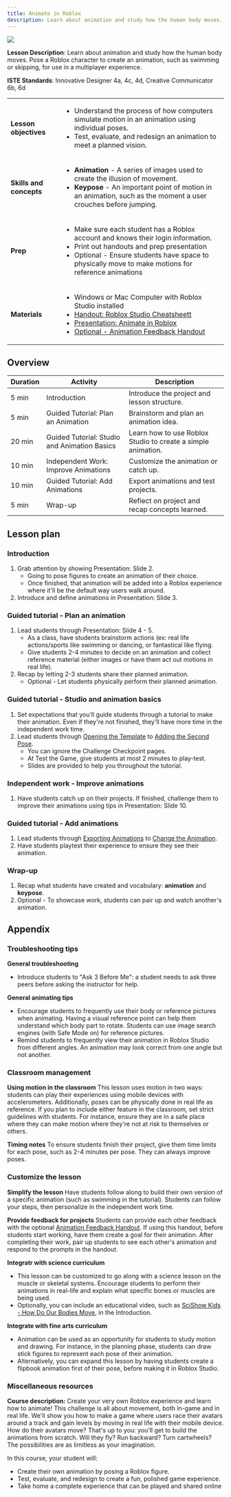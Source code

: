 ```yaml
---
title: Animate in Roblox
description: Learn about animation and study how the human body moves.
---
```


<img src="../../assets/education/lesson-plans/animateInRoblox-hero.jpg" />

**Lesson Description**: Learn about animation and study how the human body moves. Pose a Roblox character to create an animation, such as swimming or skipping, for use in a multiplayer experience.

**ISTE Standards**: Innovative Designer 4a, 4c, 4d, Creative Communicator 6b, 6d

<table>
<tbody>
   <tr>
    <td><b>Lesson objectives</b></td>
    <td>
      <ul>
        <li>Understand the process of how computers simulate motion in an animation using individual poses.</li>
        <li>Test, evaluate, and redesign an animation to meet a planned vision.</li>
        </ul>
      </td>
   </tr>
   <tr>
    <td><b>Skills and concepts</b></td>
    <td>
    <ul>
    <li><b>Animation</b> - A series of images used to create the illusion of movement.</li>
    <li><b>Keypose</b> - An important point of motion in an animation, such as the moment a user crouches before jumping.</li>
    </ul>
    </td>
   </tr>
   <tr>
    <td><b>Prep</b></td>
    <td>
    <ul>
    <li>Make sure each student has a Roblox account and knows their login information.</li>
    <li>Print out handouts and prep presentation</li>
    <li>Optional - Ensure students have space to physically move to make motions for reference animations</li>
    </ul>
    </td>
   </tr>

  <tr>
  <td><b>Materials</b></td>
  <td>
  <ul>
  <li>Windows or Mac Computer with Roblox Studio installed</li>
  <li><a href="../../assets/education/handouts/introToStudio-cheatsheet.pdf" target="_blank" rel="noopener">Handout: Roblox Studio Cheatsheett</a></li>
   <li><a href="../../assets/education/lesson-plans/animateInRoblox-presentation.pptx" target="_blank" rel="noopener">Presentation: Animate in Roblox</a></li>
      <li><a href="../../assets/education/lesson-plans/animateInRoblox-evaluation.pdf" target="_blank" rel="noopener">Optional - Animation Feedback Handout</a></li>
  </ul>
  </td>
  </tr>

</tbody>
</table>

## Overview

<table>
  <thead>
    <tr>
      <th>Duration</th>
      <th>Activity</th>
      <th>Description</th>
    </tr>
  </thead>
  <tbody>
    <tr>
      <td>5 min</td>
      <td>Introduction</td>
      <td>Introduce the project and lesson structure.</td>
    </tr>
    <tr>
      <td>5 min</td>
      <td>Guided Tutorial: Plan an Animation</td>
      <td>Brainstorm and plan an animation idea. </td>
    </tr>
    <tr>
      <td>20 min</td>
      <td>Guided Tutorial: Studio and Animation Basics</td>
      <td>Learn how to use Roblox Studio to create a simple animation.</td>
    </tr>
    <tr>
      <td>10 min</td>
      <td>Independent Work: Improve Animations</td>
      <td>Customize the animation or catch up.</td>
    </tr>
    <tr>
      <td>10 min</td>
      <td>Guided Tutorial: Add Animations</td>
      <td>Export animations and test projects.</td>
    </tr>
    <tr>
      <td>5 min</td>
      <td>Wrap-up</td>
      <td>Reflect on project and recap concepts learned.</td>
    </tr>
  </tbody>
</table>

## Lesson plan

### Introduction

1. Grab attention by showing Presentation: Slide 2.
   - Going to pose figures to create an animation of their choice.
   - Once finished, that animation will be added into a Roblox experience where it'll be the default way users walk around.
2. Introduce and define animations in Presentation: Slide 3.

### Guided tutorial - Plan an animation

1. Lead students through Presentation: Slide 4 - 5.
   - As a class, have students brainstorm actions (ex: real life actions/sports like swimming or dancing, or fantastical like flying.
   - Give students 2-4 minutes to decide on an animation and collect reference material (either images or have them act out motions in real life).
2. Recap by letting 2-3 students share their planned animation.
   - Optional - Let students physically perform their planned animation.

### Guided tutorial - Studio and animation basics

1. Set expectations that you'll guide students through a tutorial to make their animation. Even if they're not finished, they'll have more time in the independent work time.
2. Lead students through <a href="../../education/build-it-play-it-island-of-move/opening-the-template.md" target="_blank" rel="noopener">Opening the Template</a> to <a href="../../education/build-it-play-it-island-of-move/adding-the-second-pose.md" target="_blank" rel="noopener">Adding the Second Pose</a>.
   - You can ignore the Challenge Checkpoint pages.
   - At Test the Game, give students at most 2 minutes to play-test.
   - Slides are provided to help you throughout the tutorial.

### Independent work - Improve animations

1. Have students catch up on their projects. If finished, challenge them to improve their animations using tips in Presentation: Slide 10.

### Guided tutorial - Add animations

1. Lead students through <a href="../../education/build-it-play-it-island-of-move/exporting-animations.md" target="_blank" rel="noopener">Exporting Animations</a> to <a href="../../education/build-it-play-it-island-of-move/change-the-animation.md" target="_blank" rel="noopener">Change the Animation</a>.
2. Have students playtest their experience to ensure they see their animation.

### Wrap-up

1. Recap what students have created and vocabulary: **animation** and **keypose**.
2. Optional - To showcase work, students can pair up and watch another's animation.

## Appendix

### Troubleshooting tips

**General troubleshooting**

- Introduce students to "Ask 3 Before Me": a student needs to ask three peers before asking the instructor for help.

**General animating tips**

- Encourage students to frequently use their body or reference pictures when animating. Having a visual reference point can help them understand which body part to rotate. Students can use image search engines (with Safe Mode on) for reference pictures.
- Remind students to frequently view their animation in Roblox Studio from different angles. An animation may look correct from one angle but not another.

### Classroom management

**Using motion in the classroom**
This lesson uses motion in two ways: students can play their experiences using mobile devices with accelerometers. Additionally, poses can be physically done in real life as reference. If you plan to include either feature in the classroom, set strict guidelines with students. For instance, ensure they are in a safe place where they can make motion where they're not at risk to themselves or others.

**Timing notes**
To ensure students finish their project, give them time limits for each pose, such as 2-4 minutes per pose. They can always improve poses.

### Customize the lesson

**Simplify the lesson**
Have students follow along to build their own version of a specific animation (such as swimming in the tutorial). Students can follow your steps, then personalize in the independent work time.

**Provide feedback for projects**
Students can provide each other feedback with the optional <a href="../../assets/education/lesson-plans/animateInRoblox-evaluation.pdf" target="_blank" rel="noopener">Animation Feedback Handout</a>. If using this handout, before students start working, have them create a goal for their animation. After completing their work, pair up students to see each other's animation and respond to the prompts in the handout.

**Integratr with science curriculum**

<ul>
<li>This lesson can be customized to go along with a science lesson on the muscle or skeletal systems. Encourage students to perform their animations in real-life and explain what specific bones or muscles are being used.&nbsp;</li>
<li>Optionally, you can include an educational video, such as <a href="https://www.youtube.com/watch?v=j918PoWWaB0">SciShow Kids - How Do Our Bodies Move</a>, in the Introduction.</li>
</ul>

**Integrate with fine arts curriculum**

- Animation can be used as an opportunity for students to study motion and drawing. For instance, in the planning phase, students can draw stick figures to represent each pose of their animation.
- Alternatively, you can expand this lesson by having students create a flipbook animation first of their pose, before making it in Roblox Studio.

### Miscellaneous resources

**Course description:**
Create your very own Roblox experience and learn how to animate! This challenge is all about movement, both in-game and in real life. We'll show you how to make a game where users race their avatars around a track and gain levels by moving in real life with their mobile device. How do their avatars move? That's up to you: you'll get to build the animations from scratch. Will they fly? Run backward? Turn cartwheels? The possibilities are as limitless as your imagination.

In this course, your student will:

- Create their own animation by posing a Roblox figure.
- Test, evaluate, and redesign to create a fun, polished game experience.
- Take home a complete experience that can be played and shared online
